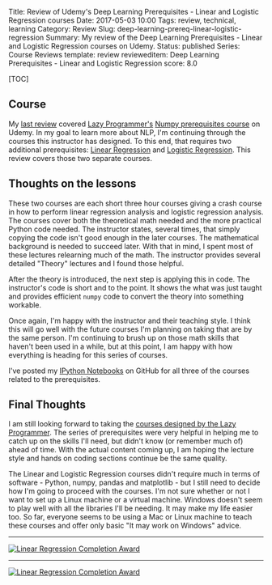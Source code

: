 Title: Review of Udemy's Deep Learning Prerequisites - Linear and Logistic Regression courses
Date: 2017-05-03 10:00
Tags: review, technical, learning
Category: Review
Slug: deep-learning-prereq-linear-logistic-regression
Summary: My review of the Deep Learning Prerequisites - Linear and Logistic Regression courses on Udemy.
Status: published
Series: Course Reviews
template: review
revieweditem: Deep Learning Prerequisites - Linear and Logistic Regression
score: 8.0

[TOC]

## Course

My [last review][1] covered [Lazy Programmer's][2] [Numpy prerequisites course][3] on Udemy. In my goal to learn more about NLP,
I'm continuing through the courses this instructor has designed. To this end, that requires two additional prerequisites: [Linear
Regression][4] and [Logistic Regression][5]. This review covers those two separate courses.

## Thoughts on the lessons

These two courses are each short three hour courses giving a crash course in how to perform linear regression analysis and logistic
regression analysis. The courses cover both the theoretical math needed and the more practical Python code needed. The instructor
states, several times, that simply copying the code isn't good enough in the later courses. The mathematical background is needed to
succeed later. With that in mind, I spent most of these lectures relearning much of the math. The instructor provides several detailed
"Theory" lectures and I found those helpful.

After the theory is introduced, the next step is applying this in code. The instructor's code is short and to the point. It shows the
what was just taught and provides efficient `numpy` code to convert the theory into something workable.

Once again, I'm happy with the instructor and their teaching style. I think this will go well with the future courses I'm planning on taking
that are by the same person. I'm continuing to brush up on those math skills that haven't been used in a while, but at this point, I am happy
with how everything is heading for this series of courses.

I've posted my [IPython Notebooks][6] on GitHub for all three of the courses related to the prerequisites.

## Final Thoughts

I am still looking forward to taking the [courses designed by the Lazy Programmer][7]. The series of prerequisites were very helpful in helping
me to catch up on the skills I'll need, but didn't know (or remember much of) ahead of time. With the actual content coming up, I am hoping
the lecture style and hands on coding sections continue be the same quality.

The Linear and Logistic Regression courses didn't require much in terms of software - Python, numpy, pandas and matplotlib - but I still need to
decide how I'm going to proceed with the courses. I'm not sure whether or not I want to set up a Linux machine or a virtual machine. Windows doesn't
seem to play well with all the libraries I'll be needing. It may make my life easier too. So far, everyone seems to be using a Mac or Linux machine to
teach these courses and offer only basic "It may work on Windows" advice.

---

[![Linear Regression Completion Award][8]][9]

---

[![Linear Regression Completion Award][10]][11]



 [1]: {filename}2017_04_20_review_of_deep_learning_prereq_numpy.md
 [2]: https://www.udemy.com/user/lazy-programmer/
 [3]: https://www.udemy.com/deep-learning-prerequisites-the-numpy-stack-in-python/learn/v4/overview
 [4]: https://www.udemy.com/data-science-linear-regression-in-python/learn/v4/overview
 [5]: https://www.udemy.com/data-science-logistic-regression-in-python/learn/v4/overview
 [6]: https://github.com/AWegnerGitHub/Deep-Learning-Prerequisites
 [7]: https://lazyprogrammer.me/deep-learning-courses/
 [8]: {attach}images/udemy-deep-learning-prereq-linear-regression.jpg
 [9]: https://ude.my/UC-OMSE1FD6
 [10]: {attach}images/udemy-deep-learning-prereq-logistic-regression.jpg
 [11]: https://ude.my/UC-XASAGYVJ
